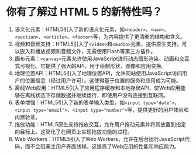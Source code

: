 # 你有了解过 HTML 5 的新特性吗？

1.  语义化元素：HTML5引入了新的语义化元素，如`<header>`、`<nav>`、`<section>`、`<article>`、`<footer>`等，为内容提供了更清晰的结构和含义。
2. 视频和音频支持：HTML5引入了`<video>`和`<audio>`元素，提供原生支持，可以嵌入和播放视频和音频文件，无需使用Flash等第三方插件。
2.  画布元素：`<canvas>`元素允许使用JavaScript进行动态图形渲染、动画和交互式可视化。它提供了强大的API，用于绘制形状、图像和应用变换。
3.  地理位置API：HTML5引入了地理位置API，允许网站使用JavaScript访问用户的位置信息（经过用户许可）。这使得基于位置的服务和应用成为可能。
4.  离线Web应用：HTML5引入了应用程序缓存和本地存储API，使Web应用能够在离线状态下存储数据并继续运行，即使用户没有连接到互联网。
5.  表单增强：HTML5引入了新的表单输入类型，如`<input type="date">`、`<input type="email">`、`<input type="number">`等，提供更好的用户体验和内置验证。
6.  拖放功能：HTML5原生支持拖放交互，允许用户拖动元素并将其放置到指定的目标上。这简化了在网页上实现拖放功能的过程。
7.  Web Workers：HTML5引入了Web Workers，允许在后台运行JavaScript代码，而不会阻塞主用户界面线程。这提高了Web应用的性能和响应能力。

